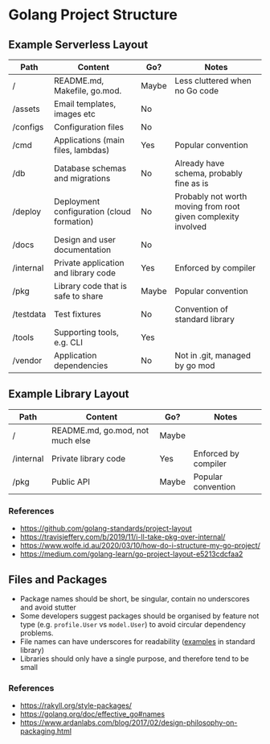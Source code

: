 # Golang Project Structure


## Example Serverless Layout

| Path      | Content                                    | Go?       | Notes                                                         |
|-----------|--------------------------------------------|-----------|---------------------------------------------------------------|
| /         | README.md, Makefile, go.mod.               | Maybe     | Less cluttered when no Go code                                |
| /assets   | Email templates, images etc                | No        |                                                               |
| /configs  | Configuration files                        | No        |                                                               |
| /cmd      | Applications (main files, lambdas)         | Yes       | Popular convention                                            |
| /db       | Database schemas and migrations            | No        | Already have schema, probably fine as is                      |
| /deploy   | Deployment configuration (cloud formation) | No        | Probably not worth moving from root given complexity involved |
| /docs     | Design and user documentation              | No        |                                                               |
| /internal | Private application and library code       | Yes       | Enforced by compiler                                          |
| /pkg      | Library code that is safe to share         | Maybe     | Popular convention                                            |
| /testdata | Test fixtures                              | No        | Convention of standard library                                |
| /tools    | Supporting tools, e.g. CLI                 | Yes       |                                                               |
| /vendor   | Application dependencies                   | No        | Not in .git, managed by go mod                                |


## Example Library Layout

| Path      | Content                          | Go?       | Notes                |
|-----------|----------------------------------|-----------|----------------------|
| /         | README.md, go.mod, not much else | Maybe     |                      |
| /internal | Private library code             | Yes       | Enforced by compiler |
| /pkg      | Public API                       | Maybe     | Popular convention   |


### References

- https://github.com/golang-standards/project-layout
- https://travisjeffery.com/b/2019/11/i-ll-take-pkg-over-internal/
- https://www.wolfe.id.au/2020/03/10/how-do-i-structure-my-go-project/
- https://medium.com/golang-learn/go-project-layout-e5213cdcfaa2


## Files and Packages

- Package names should be short, be singular, contain no underscores and avoid stutter
- Some developers suggest packages should be organised by feature not type (e.g. `profile.User` vs `model.User`) to avoid circular dependency problems.
- File names can have underscores for readability ([examples](https://golang.org/src/html/template/) in standard library)
- Libraries should only have a single purpose, and therefore tend to be small


### References

- https://rakyll.org/style-packages/
- https://golang.org/doc/effective_go#names
- https://www.ardanlabs.com/blog/2017/02/design-philosophy-on-packaging.html
